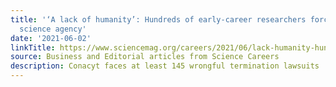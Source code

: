 ```yaml
---
title: '‘A lack of humanity’: Hundreds of early-career researchers forced out by Mexico’s
  science agency'
date: '2021-06-02'
linkTitle: https://www.sciencemag.org/careers/2021/06/lack-humanity-hundreds-early-career-researchers-forced-out-mexico-s-science-agency
source: Business and Editorial articles from Science Careers
description: Conacyt faces at least 145 wrongful termination lawsuits
---
```

